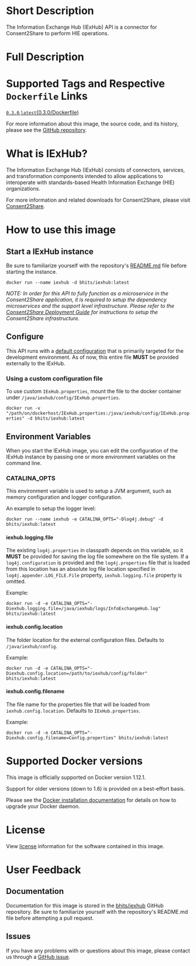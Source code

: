 # Short Description
The Information Exchange Hub (IExHub) API is a connector for Consent2Share to perform HIE operations.

# Full Description

# Supported Tags and Respective `Dockerfile` Links

[`0.3.0`](https://github.com/bhits/iexhub/blob/master/iexhub/src/main/docker/Dockerfile),[`latest`](https://github.com/bhits/iexhub/blob/master/iexhub/src/main/docker/Dockerfile)[(0.3.0/Dockerfile)](https://github.com/bhits/iexhub/blob/master/iexhub/src/main/docker/Dockerfile)

For more information about this image, the source code, and its history, please see the [GitHub repository](https://github.com/bhits/iexhub).

# What is IExHub?

The Information Exchange Hub (IExHub) consists of connectors, services, and transformation components intended to allow applications to interoperate with standards-based Health Information Exchange (HIE) organizations.

For more information and related downloads for Consent2Share, please visit [Consent2Share](https://bhits.github.io/consent2share/).

# How to use this image

## Start a IExHub instance

Be sure to familiarize yourself with the repository's [README.md](https://github.com/bhits/iexhub) file before starting the instance.

`docker run --name iexhub -d bhits/iexhub:latest`

*NOTE: In order for this API to fully function as a microservice in the Consent2Share application, it is required to setup the dependency microservices and the support level infrastructure. Please refer to the [Consent2Share Deployment Guide](https://github.com/bhits/consent2share/releases/download/2.0.0/c2s-deployment-guide.pdf) for instructions to setup the Consent2Share infrastructure.*


## Configure

This API runs with a [default configuration](https://github.com/bhits/iexhub/blob/master/iexhub/src/main/resources/IExHub.properties) that is primarily targeted for the development environment. As of now, this entire file **MUST** be provided externally to the IExHub.

### Using a custom configuration file

To use custom `IExHub.properties`, mount the file to the docker container under `/java/iexhub/config/IExHub.properties`.

`docker run -v "/path/on/dockerhost/IExHub.properties:/java/iexhub/config/IExHub.properties" -d bhits/iexhub:latest`

## Environment Variables

When you start the IExHub image, you can edit the configuration of the IExHub instance by passing one or more environment variables on the command line. 

### CATALINA_OPTS 

This environment variable is used to setup a JVM argument, such as memory configuration and logger configuration.

An example to setup the logger level: 

`docker run --name iexhub -e CATALINA_OPTS="-Dlog4j.debug" -d bhits/iexhub:latest`

#### iexhub.logging.file

The existing `log4j.properties` in classpath depends on this variable, so it **MUST** be provided for saving the log file somewhere on the file system. If a `log4j.configuration` is provided and the `log4j.properties` file that is loaded from this location has an absolute log file location specified in `log4j.appender.LOG_FILE.File` property, `iexhub.logging.file` property is omitted.

Example:

`docker run -d -e CATALINA_OPTS="-Diexhub.logging.file=/java/iexhub/logs/InfoExchangeHub.log" bhits/iexhub:latest`

#### iexhub.config.location

The folder location for the external configuration files. Defaults to `/java/iexhub/config`.

Example:

`docker run -d -e CATALINA_OPTS="-Diexhub.config.location=/path/to/iexhub/config/folder" bhits/iexhub:latest`

#### iexhub.config.filename

The file name for the properties file that will be loaded from `iexhub.config.location`. Defaults to `IExHub.properties`.

Example:

`docker run -d -e CATALINA_OPTS="-Diexhub.config.filename=Config.properties" bhits/iexhub:latest`

# Supported Docker versions

This image is officially supported on Docker version 1.12.1.

Support for older versions (down to 1.6) is provided on a best-effort basis.

Please see the [Docker installation documentation](https://docs.docker.com/engine/installation/) for details on how to upgrade your Docker daemon.

# License

View [license](https://github.com/bhits/iexhub/blob/master/LICENSE) information for the software contained in this image.

# User Feedback

## Documentation 

Documentation for this image is stored in the [bhits/iexhub](https://github.com/bhits/iexhub) GitHub repository. Be sure to familiarize yourself with the repository's README.md file before attempting a pull request.

## Issues

If you have any problems with or questions about this image, please contact us through a [GitHub issue](https://github.com/bhits/iexhub/issues).